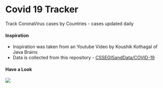 # Covid 19 Tracker
Track CoronaVirus cases by Countries - cases updated daily

<h4>Inspiration</h4>
<ul>
<li>Inspiration was taken from an Youtube Video by Koushik Kothagal of Java Brains</li>
<li>Data is collected from this repository - <a href="https://github.com/CSSEGISandData/COVID-19">CSSEGISandData/COVID-19</a></li>
</ul>

<h4>Have a Look</h4>
<img src="https://i.imgur.com/JUFrmeb.png">
